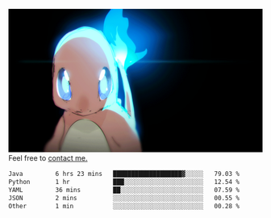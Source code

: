 [gif]: https://raw.githubusercontent.com/uysalserkan/uysalserkan/master/charmander-2.gif

![gif]
Feel free to [contact me.](mailto:uysalserkan08@gmail.com)
<!--
<div align="center">
<p>Profile Visitor Counter</p>
<img src="https://profile-counter.glitch.me/uysalserkan/count.svg" alt="hit counter" align="center">
</div>
-->
<!--START_SECTION:waka-->

```text
Java         6 hrs 23 mins   ███████████████████▓░░░░░   79.03 %
Python       1 hr            ███░░░░░░░░░░░░░░░░░░░░░░   12.54 %
YAML         36 mins         ██░░░░░░░░░░░░░░░░░░░░░░░   07.59 %
JSON         2 mins          ░░░░░░░░░░░░░░░░░░░░░░░░░   00.55 %
Other        1 min           ░░░░░░░░░░░░░░░░░░░░░░░░░   00.28 %
```

<!--END_SECTION:waka-->

